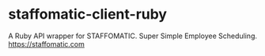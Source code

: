 staffomatic-client-ruby
=======================

A Ruby API wrapper for STAFFOMATIC. Super Simple Employee Scheduling. https://staffomatic.com
